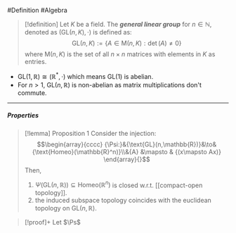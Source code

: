 #Definition #Algebra

> [!definition]
> Let $K$ be a field. The ***general linear group*** for $n\in \mathbb{N}$, denoted as $(\text{GL}(n,K),\cdot)$ is defined as: $$\text{GL}(n,K):=\{  A\in \text{M}(n,K):\det(A)\neq 0 \}$$
> where $\text{M}(n,K)$ is the set of all $n\times n$ matrices with elements in $K$ as entries.

- $\text{GL}(1,\mathbb{R})\cong (\mathbb{R}^*,\cdot)$ which means $\text{GL}(1)$ is abelian.
- For $n>1$, $\text{GL}(n,\mathbb{R})$ is non-abelian as matrix multiplications don't commute.
---
##### Properties
> [!lemma] Proposition 1
> Consider the injection: $$\begin{array}{cccc} {\Psi:}&{\text{GL}(n,\mathbb{R})}&\to&{\text{Homeo}(\mathbb{R}^n)}\\&{A} &\mapsto & {(x\mapsto Ax)} \end{array}{}$$Then, 
> 1. $\Psi(\text{GL}(n,\mathbb{R}))\subseteq \text{Homeo}(\mathbb{R}^n)$ is closed w.r.t. [[compact-open topology]].
> 2. the induced subspace topology coincides with the euclidean topology on $\text{GL}(n,\mathbb{R})$.

> [!proof]+
> Let $\Ps$
> 